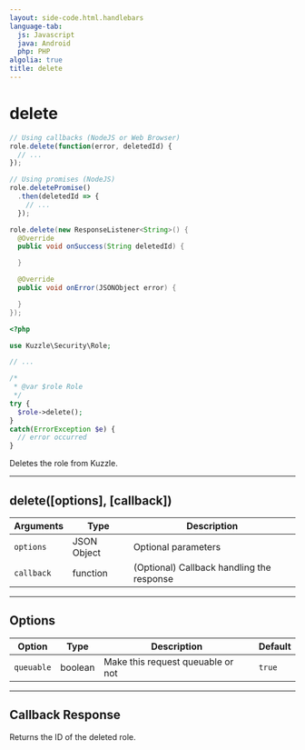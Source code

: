 ```yaml
---
layout: side-code.html.handlebars
language-tab:
  js: Javascript
  java: Android
  php: PHP
algolia: true
title: delete
---
```


# delete

```js
// Using callbacks (NodeJS or Web Browser)
role.delete(function(error, deletedId) {
  // ...
});

// Using promises (NodeJS)
role.deletePromise()
  .then(deletedId => {
    // ...
  });
```

```java
role.delete(new ResponseListener<String>() {
  @Override
  public void onSuccess(String deletedId) {

  }

  @Override
  public void onError(JSONObject error) {

  }
});
```

```php
<?php

use Kuzzle\Security\Role;

// ...

/*
 * @var $role Role
 */
try {
  $role->delete();
}
catch(ErrorException $e) {
  // error occurred
}
```

Deletes the role from Kuzzle.

---

## delete([options], [callback])

| Arguments | Type | Description |
|---------------|---------|----------------------------------------|
| ``options`` | JSON Object | Optional parameters |
| ``callback`` | function | (Optional) Callback handling the response |

---

## Options

| Option | Type | Description | Default |
|---------------|---------|----------------------------------------|---------|
| ``queuable`` | boolean | Make this request queuable or not  | ``true`` |

---

## Callback Response

Returns the ID of the deleted role.
